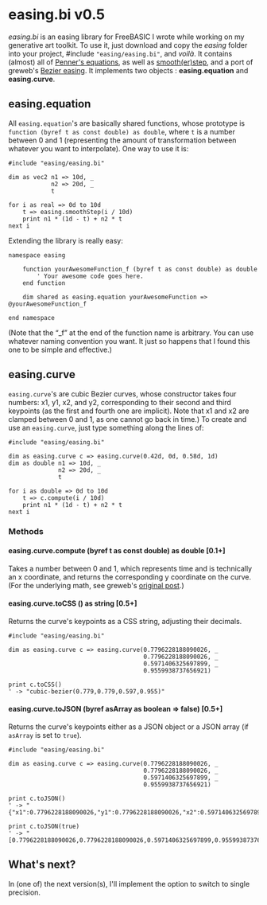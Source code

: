# easing.bi v0.5

_easing.bi_ is an easing library for FreeBASIC I wrote while working on my generative art toolkit. To use it, just download and copy the _easing_ folder into your project, #include `"easing/easing.bi"`, and _voilà_. It contains (almost) all of [Penner's equations](http://robertpenner.com/easing/), as well as [smooth(er)step](https://en.wikipedia.org/wiki/Smoothstep), and a port of greweb's [Bezier easing](https://github.com/gre/bezier-easing). It implements two objects : **easing.equation** and **easing.curve**.

## easing.equation

All `easing.equation`'s are basically shared functions, whose prototype is `function (byref t as const double) as double`, where `t` is a number between 0 and 1 (representing the amount of transformation between whatever you want to interpolate). One way to use it is:
```freebasic
#include "easing/easing.bi"

dim as vec2 n1 => 10d, _
            n2 => 20d, _
            t

for i as real => 0d to 10d
    t => easing.smoothStep(i / 10d)
    print n1 * (1d - t) + n2 * t
next i
```
Extending the library is really easy:
```freebasic
namespace easing
    
    function yourAwesomeFunction_f (byref t as const double) as double
        ' Your awesome code goes here.
    end function

    dim shared as easing.equation yourAwesomeFunction => @yourAwesomeFunction_f
    
end namespace
```
(Note that the “_f” at the end of the function name is arbitrary. You can use whatever naming convention you want. It just so happens that I found this one to be simple and effective.)

## easing.curve

`easing.curve`'s are cubic Bezier curves, whose constructor takes four numbers: x1, y1, x2, and y2, corresponding to their second and third keypoints (as the first and fourth one are implicit). Note that x1 and x2 are clamped between 0 and 1, as one cannot go back in time.) To create and use an `easing.curve`, just type something along the lines of:
```freebasic
#include "easing/easing.bi"

dim as easing.curve c => easing.curve(0.42d, 0d, 0.58d, 1d)
dim as double n1 => 10d, _
              n2 => 20d, _
              t

for i as double => 0d to 10d
    t => c.compute(i / 10d)
    print n1 * (1d - t) + n2 * t
next i
```

### Methods

#### easing.curve.compute (byref t as const double) as double [0.1+]

Takes a number between 0 and 1, which represents time and is technically an x coordinate, and returns the corresponding y coordinate on the curve. (For the underlying math, see greweb's [original post](https://greweb.me/2012/02/bezier-curve-based-easing-functions-from-concept-to-implementation).)

#### easing.curve.toCSS () as string [0.5+]

Returns the curve's keypoints as a CSS string, adjusting their decimals.

```freebasic
#include "easing/easing.bi"

dim as easing.curve c => easing.curve(0.7796228188090026, _
                                      0.7796228188090026, _
                                      0.5971406325697899, _
                                      0.9559938737656921)

print c.toCSS()
' -> "cubic-bezier(0.779,0.779,0.597,0.955)"
```

#### easing.curve.toJSON (byref asArray as boolean => false) [0.5+]

Returns the curve's keypoints either as a JSON object or a JSON array (if `asArray` is set to `true`).

```freebasic
#include "easing/easing.bi"

dim as easing.curve c => easing.curve(0.7796228188090026, _
                                      0.7796228188090026, _
                                      0.5971406325697899, _
                                      0.9559938737656921)

print c.toJSON()
' -> "{"x1":0.7796228188090026,"y1":0.7796228188090026,"x2":0.5971406325697899,"y2":0.9559938737656921}"

print c.toJSON(true)
' -> "[0.7796228188090026,0.7796228188090026,0.5971406325697899,0.9559938737656921]"
```

## What's next?

In (one of) the next version(s), I'll implement the option to switch to single precision.
